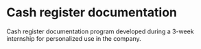 # Cash register documentation 
Cash register documentation program developed during a 3-week internship for personalized use in the company.
